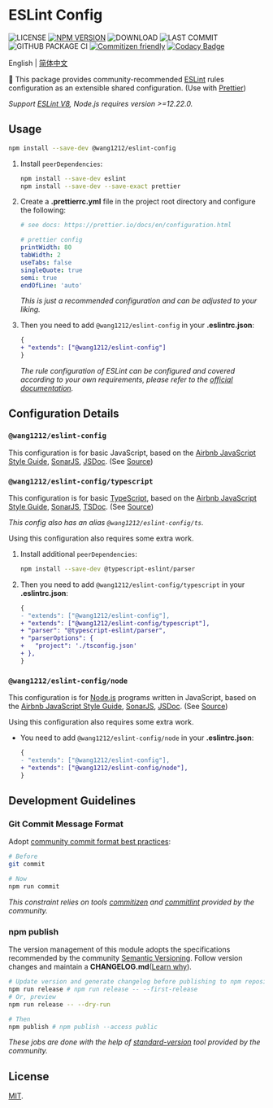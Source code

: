 # ESLint Config

<!-- ![MINZIPPED SIZE](https://badgen.net/bundlephobia/minzip/@wang1212/eslint-config) -->

![LICENSE](https://badgen.net/github/license/wang1212/eslint-config)
[![NPM VERSION](https://badgen.net/npm/v/@wang1212/eslint-config)](https://www.npmjs.com/package/@wang1212/eslint-config)
![DOWNLOAD](https://badgen.net/npm/dt/@wang1212/eslint-config)
![LAST COMMIT](https://badgen.net/github/last-commit/wang1212/eslint-config)
![GITHUB PACKAGE CI](https://img.shields.io/github/workflow/status/wang1212/eslint-config/Node.js%20Package?label=ci/package%20publish)
[![Commitizen friendly](https://img.shields.io/badge/commitizen-friendly-brightgreen.svg)](http://commitizen.github.io/cz-cli/)
[![Codacy Badge](https://app.codacy.com/project/badge/Grade/a9b9c06027ba47788617123cf84d3912)](https://www.codacy.com/gh/wang1212/eslint-config/dashboard?utm_source=github.com&utm_medium=referral&utm_content=wang1212/eslint-config&utm_campaign=Badge_Grade)

English | [简体中文](./README.zh-CN.md)

🔧 This package provides community-recommended [ESLint](https://eslint.org/) rules configuration as an extensible shared configuration. (Use with [Prettier](https://prettier.io/))

_Support [ESLint V8](https://eslint.org/blog/2021/10/eslint-v8.0.0-released), Node.js requires version >=12.22.0._

## Usage

```bash
npm install --save-dev @wang1212/eslint-config
```

1. Install `peerDependencies`:

   ```bash
   npm install --save-dev eslint
   npm install --save-dev --save-exact prettier
   ```

2. Create a **.prettierrc.yml** file in the project root directory and configure the following:

   ```yaml
   # see docs: https://prettier.io/docs/en/configuration.html

   # prettier config
   printWidth: 80
   tabWidth: 2
   useTabs: false
   singleQuote: true
   semi: true
   endOfLine: 'auto'
   ```

   _This is just a recommended configuration and can be adjusted to your liking._

3. Then you need to add `@wang1212/eslint-config` in your **.eslintrc.json**:

   ```diff
   {
   + "extends": ["@wang1212/eslint-config"]
   }
   ```

   _The rule configuration of ESLint can be configured and covered according to your own requirements, please refer to the [official documentation](https://eslint.org/docs/user-guide/configuring/rules)._

## Configuration Details

### `@wang1212/eslint-config`

This configuration is for basic JavaScript, based on the [Airbnb JavaScript Style Guide](https://github.com/airbnb/javascript), [SonarJS](https://github.com/SonarSource/eslint-plugin-sonarjs), [JSDoc](https://jsdoc.app/). (See [Source](./src/javascript.cjs))

### `@wang1212/eslint-config/typescript`

This configuration is for basic [TypeScript](https://www.typescriptlang.org/), based on the [Airbnb JavaScript Style Guide](https://github.com/airbnb/javascript), [SonarJS](https://github.com/SonarSource/eslint-plugin-sonarjs), [TSDoc](https://tsdoc.org/). (See [Source](./src/typescript.cjs))

_This config also has an alias `@wang1212/eslint-config/ts`._

Using this configuration also requires some extra work.

1. Install additional `peerDependencies`:

   ```bash
   npm install --save-dev @typescript-eslint/parser
   ```

2. Then you need to add `@wang1212/eslint-config/typescript` in your **.eslintrc.json**:

   ```diff
   {
   - "extends": ["@wang1212/eslint-config"],
   + "extends": ["@wang1212/eslint-config/typescript"],
   + "parser": "@typescript-eslint/parser",
   + "parserOptions": {
   +   "project": './tsconfig.json'
   + },
   }
   ```

### `@wang1212/eslint-config/node`

This configuration is for [Node.js](https://nodejs.dev/) programs written in JavaScript, based on the [Airbnb JavaScript Style Guide](https://github.com/airbnb/javascript), [SonarJS](https://github.com/SonarSource/eslint-plugin-sonarjs), [JSDoc](https://jsdoc.app/). (See [Source](./src/node.cjs))

Using this configuration also requires some extra work.

- You need to add `@wang1212/eslint-config/node` in your **.eslintrc.json**:

  ```diff
  {
  - "extends": ["@wang1212/eslint-config"],
  + "extends": ["@wang1212/eslint-config/node"],
  }
  ```

## Development Guidelines

### Git Commit Message Format

Adopt [community commit format best practices](https://www.conventionalcommits.org/):

```bash
# Before
git commit

# Now
npm run commit
```

_This constraint relies on tools [commitizen](http://commitizen.github.io/cz-cli/) and [commitlint](https://commitlint.js.org/) provided by the community._

### npm publish

The version management of this module adopts the specifications recommended by the community [Semantic Versioning](https://semver.org/). Follow version changes and maintain a **CHANGELOG.md**([Learn why](https://keepachangelog.com/)).

```bash
# Update version and generate changelog before publishing to npm repository
npm run release # npm run release -- --first-release
# Or, preview
npm run release -- --dry-run

# Then
npm publish # npm publish --access public
```

_These jobs are done with the help of [standard-version](https://github.com/conventional-changelog/standard-version) tool provided by the community._

## License

[MIT](./LICENSE).
